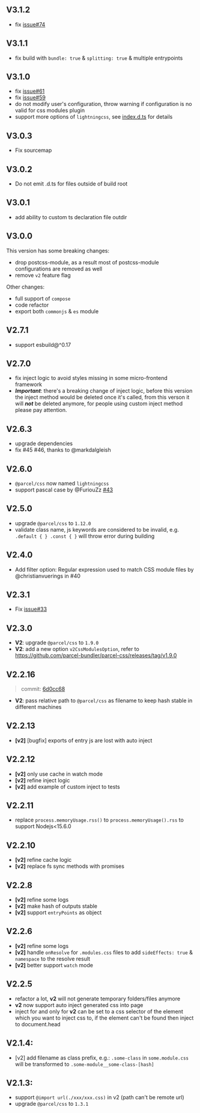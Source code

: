 ## V3.1.2
- fix [issue#74](https://github.com/indooorsman/esbuild-css-modules-plugin/issues/74)

## V3.1.1
- fix build with `bundle: true` & `splitting: true` & multiple entrypoints

## V3.1.0
- fix [issue#61](https://github.com/indooorsman/esbuild-css-modules-plugin/issues/61)
- fix [issue#59](https://github.com/indooorsman/esbuild-css-modules-plugin/issues/59)
- do not modify user's configuration, throw warning if configuration is no valid for css modules plugin
- support more options of `lightningcss`, see [index.d.ts](https://github.com/indooorsman/esbuild-css-modules-plugin/blob/main/index.d.ts) for details

## V3.0.3
- Fix sourcemap

## V3.0.2
- Do not emit .d.ts for files outside of build root

## V3.0.1
- add ability to custom ts declaration file outdir

## V3.0.0
This version has some breaking changes:
- drop postcss-module, as a result most of postcss-module configurations are removed as well
- remove `v2` feature flag

Other changes:
- full support of `compose`
- code refactor
- export both `commonjs` & `es` module

## V2.7.1
- support esbuild@^0.17

## V2.7.0
- fix inject logic to avoid styles missing in some micro-frontend framework
- ***Important***: there's a breaking change of inject logic, before this version the inject method would be deleted once it's called, from this verson it will ***not*** be deleted anymore, for people using custom inject method please pay attention.

## V2.6.3
- upgrade dependencies
- fix #45 #46, thanks to @markdalgleish

## V2.6.0
- `@parcel/css` now named `lightningcss`
- support pascal case by @FuriouZz [#43](https://github.com/indooorsman/esbuild-css-modules-plugin/pull/43)

## V2.5.0

- upgrade `@parcel/css` to `1.12.0`
- validate class name, js keywords are considered to be invalid, e.g. `.default { } .const { }` will throw error during building

## V2.4.0

- Add filter option: Regular expression used to match CSS module files by @christianvuerings in #40

## V2.3.1

- Fix [issue#33](https://github.com/indooorsman/esbuild-css-modules-plugin/issues/33)

## V2.3.0

- **V2**: upgrade `@parcel/css` to `1.9.0`
- **V2**: add a new option `v2CssModulesOption`, refer to <https://github.com/parcel-bundler/parcel-css/releases/tag/v1.9.0>

## V2.2.16

> commit: [6d0cc68](https://github.com/indooorsman/esbuild-css-modules-plugin/commit/6d0cc68ba51ed0f31d37894c4e3afec203b44d3d)

- **V2**: pass relative path to `@parcel/css` as filename to keep hash stable in different machines

## V2.2.13

- **[v2]** [bugfix] exports of entry js are lost with auto inject

## V2.2.12

- **[v2]** only use cache in watch mode
- **[v2]** refine inject logic
- **[v2]** add example of custom inject to tests

## V2.2.11

- replace `process.memoryUsage.rss()` to `process.memoryUsage().rss` to support Nodejs<15.6.0

## V2.2.10

- **[v2]** refine cache logic
- **[v2]** replace fs sync methods with promises

## V2.2.8

- **[v2]** refine some logs
- **[v2]** make hash of outputs stable
- **[v2]** support `entryPoints` as object

## V2.2.6

- **[v2]** refine some logs
- **[v2]** handle `onResolve` for `.modules.css` files to add `sideEffects: true` & `namespace` to the resolve result
- **[v2]** better support `watch` mode

## V2.2.5

- refactor a lot, **v2** will not generate temporary folders/files anymore
- **v2** now support auto inject generated css into page
- inject for and only for **v2** can be set to a css selector of the element which you want to inject css to, if the element can't be found then inject to document.head

## V2.1.4:

- [v2] add filename as class prefix, e.g.: `.some-class` in `some.module.css` will be transformed to `.some-module__some-class-[hash]`

## V2.1.3:

- support `@import url(./xxx/xxx.css)` in v2 (path can't be remote url)
- upgrade `@parcel/css` to `1.3.1`
